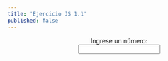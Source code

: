```yaml
---
title: 'Ejercicio JS 1.1'
published: false
---
```


<html lang="es">
    <body>
<center>        
<script type="text/javascript">
     /**
       * Delay for a number of milliseconds
       */
      function sleep(delay) {
        var start = new Date().getTime();
        while (new Date().getTime() < start + delay);
      } // fin sleep
    function myFunction() {
        var max = document.getElementById("valor").value;
        var dato = parseInt(max);
            if(Number.isInteger(dato)){
                var filas,columnas;
                var cadena = "";
                for (filas=0;filas<max;filas++){
                    for(columnas=0;columnas<=filas;columnas++){
                        cadena = cadena +"*";
                    }
                    cadena = cadena +"<br>"; 
                }
                for (filas=0;filas<max;filas++){
                    for(columnas=0;columnas<max;columnas++){
                        if(columnas<=filas){
                            cadena = cadena +"&nbsp";
                        }else{
                             cadena = cadena +"*";
                        }
                    }
                    cadena = cadena +"<br>"; 
                } 
                document.getElementById("figura").innerHTML= cadena;
                document.getElementById("valor").value=" "; 
            }else{
                //alert("El dato ingresado no es un numero entero");
                document.getElementById("valor").value=" "; 
            }
    }
</script>
            <p><label for="valor">Ingrese un número:</label><br><input type="text" id="valor" onkeyup="myFunction()"><script>.sleep(50000);</script><br><br><code id="figura" class="fig"></code></p>
			<script>//sleep(2000);</script>
    </center> 
</body>
</html>